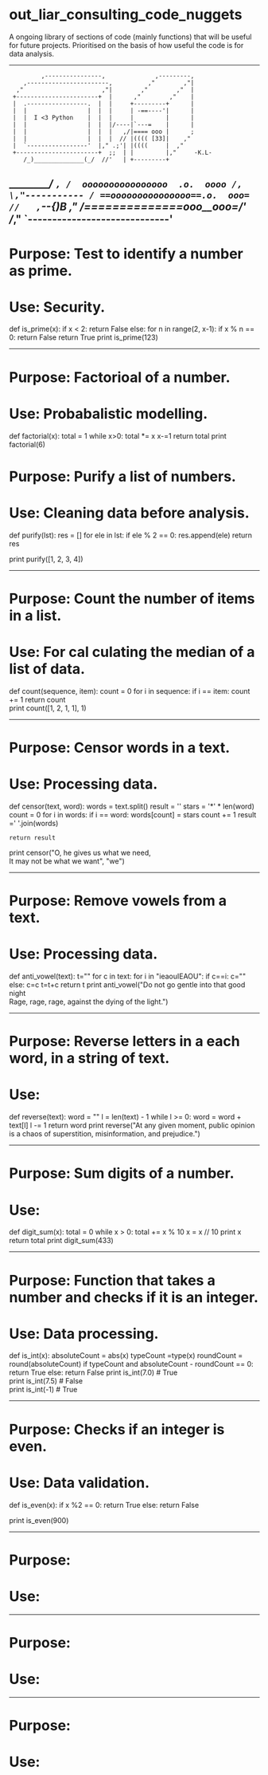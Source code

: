# out_liar_consulting_code_nuggets
A ongoing library of sections of code (mainly functions) that will be useful for future projects.
Prioritised on the basis of how useful the code is for data analysis.

--------------------------------------------------------------------------------------------------------------------------------
             ,----------------,              ,---------,
        ,-----------------------,          ,"        ,"|
      ,"                      ,"|        ,"        ,"  |
     +-----------------------+  |      ,"        ,"    |
     |  .-----------------.  |  |     +---------+      |
     |  |                 |  |  |     | -==----'|      |
     |  |  I <3 Python    |  |  |     |         |      |
     |  |                 |  |  |/----|`---=    |      |
     |  |                 |  |  |   ,/|==== ooo |      ;
     |  |                 |  |  |  // |(((( [33]|    ,"
     |  `-----------------'  |," .;'| |((((     |  ,"
     +-----------------------+  ;;  | |         |,"     -K.L-
        /_)______________(_/  //'   | +---------+
   ___________________________/___  `,
  /  oooooooooooooooo  .o.  oooo /,   \,"-----------
 / ==ooooooooooooooo==.o.  ooo= //   ,`\--{)B     ,"
/_==__==========__==_ooo__ooo=_/'   /___________,"
`-----------------------------'
--------------------------------------------------------------------------------------------------------------------------------
# Purpose: Test to identify a number as prime.
# Use: Security.

def is_prime(x):
    if x < 2:
        return False
    else:
        for n in range(2, x-1):
            if x % n == 0:
                return False
        return True
print is_prime(123)


--------------------------------------------------------------------------------------------------------------------------------
# Purpose: Factorioal of a number.
# Use: Probabalistic modelling.

def factorial(x):
    total = 1
    while x>0:
        total *= x
        x-=1
    return total
print factorial(6)


# Purpose: Purify a list of numbers.
# Use: Cleaning data before analysis.

def purify(lst):
    res = []
    for ele in lst:
        if ele % 2 == 0:
            res.append(ele)
    return res
  
print purify([1, 2, 3, 4])

--------------------------------------------------------------------------------------------------------------------------------
# Purpose: Count the number of items in a list.
# Use: For cal culating the median of a list of data.

def count(sequence, item):
    count = 0
    for i in sequence:
        if i == item:
            count += 1
    return count    
print count([1, 2, 1, 1], 1)

--------------------------------------------------------------------------------------------------------------------------------
# Purpose: Censor words in a text.
# Use: Processing data.

def censor(text, word):
    words = text.split()
    result = ''
    stars = '*' * len(word)
    count = 0
    for i in words:
        if i == word:
            words[count] = stars
        count += 1
    result =' '.join(words)

    return result
print censor("O, he gives us what we need, \
It may not be what we want", "we")


--------------------------------------------------------------------------------------------------------------------------------
# Purpose: Remove vowels from a text.
# Use: Processing data.

def anti_vowel(text):
    t=""
    for c in text:
        for i in "ieaouIEAOU":
            if c==i:
                c=""
            else:
                c=c
        t=t+c
    return t
print anti_vowel("Do not go gentle into that good night \
Rage, rage, rage, against the dying of the light.")

--------------------------------------------------------------------------------------------------------------------------------
# Purpose: Reverse letters in a each word, in a string of text.
# Use:

def reverse(text):
    word = ""
    l = len(text) - 1
    while l >= 0:
        word = word + text[l]
        l -= 1
    return word
print reverse("At any given moment, public opinion is a chaos of superstition, misinformation, and prejudice.")



--------------------------------------------------------------------------------------------------------------------------------
# Purpose: Sum digits of a number.
# Use:

def digit_sum(x):
    total = 0
    while x > 0:
        total += x % 10
        x = x // 10
        print x
    return total
print digit_sum(433)

--------------------------------------------------------------------------------------------------------------------------------
# Purpose: Function that takes a number and checks if it is an integer.
# Use: Data processing.

def is_int(x):
    absoluteCount = abs(x)
    typeCount =type(x)
    roundCount = round(absoluteCount)
    if typeCount and absoluteCount - roundCount == 0:
        return True
    else:
        return False
print is_int(7.0)   # True    
print is_int(7.5)   # False    
print is_int(-1)    # True      


--------------------------------------------------------------------------------------------------------------------------------
# Purpose: Checks if an integer is even.
# Use: Data validation.

def is_even(x):
    if x %2 == 0:
        return True
    else:
        return False
        
        
print is_even(900)


--------------------------------------------------------------------------------------------------------------------------------
# Purpose: 
# Use:








--------------------------------------------------------------------------------------------------------------------------------
# Purpose: 
# Use:





--------------------------------------------------------------------------------------------------------------------------------
# Purpose: 
# Use:





